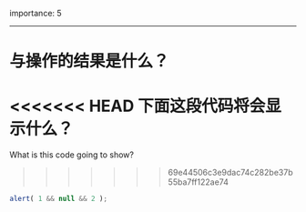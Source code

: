 importance: 5

---

# 与操作的结果是什么？

<<<<<<< HEAD
下面这段代码将会显示什么？
=======
What is this code going to show?
>>>>>>> 69e44506c3e9dac74c282be37b55ba7ff122ae74

```js
alert( 1 && null && 2 );
```

